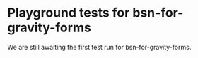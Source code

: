 # Playground tests for bsn-for-gravity-forms
We are still awaiting the first test run for bsn-for-gravity-forms.
